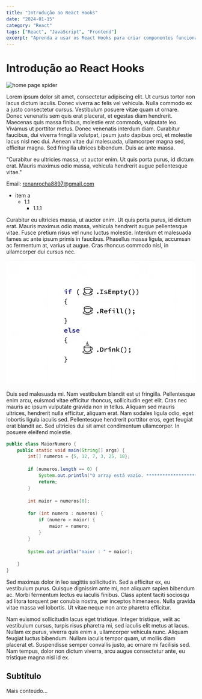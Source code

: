 ```yaml
---
title: "Introdução ao React Hooks" 
date: "2024-01-15" 
category: "React" 
tags: ["React", "JavaScript", "Frontend"] 
excerpt: "Aprenda a usar os React Hooks para criar componentes funcionais mais poderosos." 
---
```

# Introdução ao React Hooks

<picture>
    <img alt="home page spider" src="../assets/mustang.png">
</picture>

Lorem ipsum dolor sit amet, consectetur adipiscing elit. Ut cursus tortor non lacus dictum iaculis. Donec viverra ac felis vel vehicula. Nulla commodo ex a justo consectetur cursus. Vestibulum posuere vitae quam ut ornare. Donec venenatis sem quis erat placerat, et egestas diam hendrerit. Maecenas quis massa finibus, molestie erat commodo, vulputate leo. Vivamus ut porttitor metus. Donec venenatis interdum diam. Curabitur faucibus, dui viverra fringilla volutpat, ipsum justo dapibus orci, et molestie lacus nisl nec dui. Aenean vitae dui malesuada, ullamcorper magna sed, efficitur magna. Sed fringilla ultrices bibendum. Duis ac ante massa.

"Curabitur eu ultricies massa, ut auctor enim. Ut quis porta purus, id dictum erat. Mauris maximus odio massa, vehicula hendrerit augue pellentesque vitae."

Email: [renanrocha8897@gmail.com](mailto:renanrocha8897@gmail.com)

- item a
    - 1.1
        - 1.1.1

Curabitur eu ultricies massa, ut auctor enim. Ut quis porta purus, id dictum erat. Mauris maximus odio massa, vehicula hendrerit augue pellentesque vitae. Fusce pretium risus vel nunc luctus molestie. Interdum et malesuada fames ac ante ipsum primis in faucibus. Phasellus massa ligula, accumsan ac fermentum at, varius ut augue. Cras rhoncus commodo nisl, in ullamcorper dui cursus nec.

<picture>
    <img alt="home page spider" src="../assets/imgem-transformed.jpg">
</picture>

Duis sed malesuada mi. Nam vestibulum blandit est ut fringilla. Pellentesque enim arcu, euismod vitae efficitur rhoncus, sollicitudin eget elit. Cras nec mauris ac ipsum vulputate gravida non in tellus. Aliquam sed mauris ultrices, hendrerit nulla efficitur, aliquam erat. Nam sodales ligula odio, eget lobortis ligula iaculis sed. Pellentesque hendrerit porttitor eros, eget feugiat erat blandit ac. Sed ultricies dui sit amet condimentum ullamcorper. In posuere eleifend molestie.

```java
public class MaiorNumero {
    public static void main(String[] args) {
        int[] numeros = {5, 12, 7, 3, 25, 18};

        if (numeros.length == 0) {
            System.out.println("O array está vazio. *********************************************************************************************************");
            return;
        }

        int maior = numeros[0];

        for (int numero : numeros) {
            if (numero > maior) {
                maior = numero;
            }
        }

        System.out.println("maior : " + maior);

    }
}
```


Sed maximus dolor in leo sagittis sollicitudin. Sed a efficitur ex, eu vestibulum purus. Quisque dignissim ante mi, non aliquam sapien bibendum ac. Morbi fermentum lectus eu iaculis finibus. Class aptent taciti sociosqu ad litora torquent per conubia nostra, per inceptos himenaeos. Nulla gravida vitae massa vel lobortis. Ut vitae neque non ante pharetra efficitur.

Nam euismod sollicitudin lacus eget tristique. Integer tristique, velit ac vestibulum cursus, turpis risus pharetra mi, sed iaculis elit metus at lacus. Nullam ex purus, viverra quis enim a, ullamcorper vehicula nunc. Aliquam feugiat luctus bibendum. Nullam iaculis tempor quam, ut mollis diam placerat et. Suspendisse semper convallis justo, ac ornare mi facilisis sed. Nam tempus, dolor non dictum viverra, arcu augue consectetur ante, eu tristique magna nisl id ex.

## Subtítulo

Mais conteúdo...

